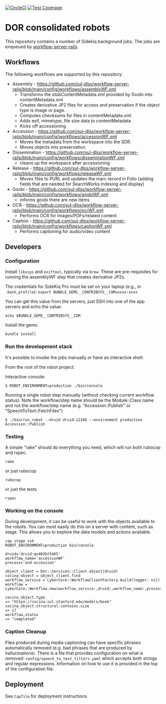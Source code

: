 [![CircleCI](https://circleci.com/gh/sul-dlss/common-accessioning.svg?style=svg)](https://circleci.com/gh/sul-dlss/common-accessioning)
[![Test Coverage](https://codecov.io/github/sul-dlss/common-accessioning/graph/badge.svg?token=ezuXfCOLeO)](https://codecov.io/github/sul-dlss/common-accessioning)

# DOR consolidated robots

This repository contains a number of Sidekiq background jobs.
The jobs are enqueued by [workflow-server-rails](https://github.com/sul-dlss/workflow-server-rails).

## Workflows
The following workflows are supported by this repository:

* Assembly - https://github.com/sul-dlss/workflow-server-rails/blob/main/config/workflows/assemblyWF.xml
  * Transforms the stubContentMetadata.xml provided by Goobi into contentMetadata.xml
  * Creates derivative JP2 files for access and preservation if the object type is image or page.
  * Computes checksums for files in contentMetadata.xml
  * Adds exif, mimetype, file size data to contentMetadata
  * Kicks off accessioning
* Accession - https://github.com/sul-dlss/workflow-server-rails/blob/main/config/workflows/accessionWF.xml
  * Moves the metadata from the workspace into the SDR.
  * Moves objects into preservation.
* Dissemination - https://github.com/sul-dlss/workflow-server-rails/blob/main/config/workflows/disseminationWF.xml
  * cleans up the workspace after accessioning
* Release - https://github.com/sul-dlss/workflow-server-rails/blob/main/config/workflows/releaseWF.xml
  * Moves files to PURL and updates the marc record in Folio (adding fields that are needed for SearchWorks indexing and display)
* Goobi - https://github.com/sul-dlss/workflow-server-rails/blob/main/config/workflows/goobiWF.xml
  * informs goobi there are new items
* OCR - https://github.com/sul-dlss/workflow-server-rails/blob/main/config/workflows/ocrWF.xml
  * Performs OCR for images/PDFs/related content
* Caption - https://github.com/sul-dlss/workflow-server-rails/blob/main/config/workflows/captionWF.xml
  * Performs captioning for audio/video content

## Developers

### Configuration

Install `libvips` and `exiftool`, typically via `brew`.  These are pre-requisites for running the assemblyWF step that creates derivative JP2s.

The credentials for SideKiq Pro must be set on your laptop (e.g., in `.bash_profile`): `export BUNDLE_GEMS__CONTRIBSYS__COM=xxxx:xxxx`

You can get this value from the servers, just SSH into one of the app servers and echo the value:
```
echo $BUNDLE_GEMS__CONTRIBSYS__COM
```

Install the gems
```
bundle install
```

### Run the development stack

It's possible to invoke the jobs manually or have an interactive shell:

From the root of the robot project:

Interactive console:
```console
$ ROBOT_ENVIRONMENT=production ./bin/console
```

Running a single robot step manually (without checking current workflow status).  Note the workflow/step name should be the Module::Class name and not the workflow/step name
(e.g. "Accession::Publish" or "SpeechToText::FetchFiles")

```console
$ ./bin/run_robot --druid druid:12345 --environment production Accession::Publish
```

### Testing

A simple "rake" should do everything you need, which will run both rubocop and rspec.

```
rake
```

or just rubocop

```
rubocop
```

or just the tests

```
rspec
```

### Working on the console

During development, it can be useful to work with the objects available to the robots.  You can most easily do this on a server with content, such as stage.
This allows you to explore the data models and actions available.

```
cap stage ssh
ROBOT_ENVIRONMENT=production bin/console

druid='druid:qv402bt5465'
workflow_name='accessionWF'
process='end-accession'

object_client = Dor::Services::Client.object(druid)
cocina_object = object_client.find
workflow_service = LyberCore::WorkflowClientFactory.build(logger: nil)
workflow = LyberCore::Workflow.new(workflow_service:,druid:,workflow_name:,process:)

cocina_object.type
=> "https://cocina.sul.stanford.edu/models/book"
cocina_object.structural.contains.size
=> 17
workflow.status
=> "completed"
```

### Caption Cleanup

Files produced during media captioning can have specific phrases automatically removed (e.g. bad phrases that are produced by hallucinations).  There is a file that provides configuration on what is removed: `config/speech_to_text_filters.yaml` which accepts both strings and regular expressions.  Information on how to use it is provided in the top of the configuration file.

## Deployment

See `Capfile` for deployment instructions
